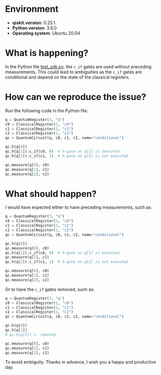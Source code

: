 # Environment

- **qiskit.__version__**: 0.25.1
- **Python version**: 3.8.0
- **Operating system**: Ubuntu 20.04

# What is happening?
In the Python file [test_sdk.py](https://github.com/drobiu/quantum-project/blob/master/code/test_sdk.py), the `c_if` gates are used without preceding measurements. This could lead to ambiguities as the `c_if` gates are conditional and depend on the state of the classical registers.

# How can we reproduce the issue?
Run the following code in the Python file:

```python
q = QuantumRegister(3, "q")
c0 = ClassicalRegister(1, "c0")
c1 = ClassicalRegister(1, "c1")
c2 = ClassicalRegister(1, "c2")
qc = QuantumCircuit(q, c0, c1, c2, name="conditional")

qc.h(q[0])
qc.h(q[1]).c_if(c0, 0)  # h-gate on q[1] is executed
qc.h(q[2]).c_if(c1, 1)  # h-gate on q[2] is not executed

qc.measure(q[0], c0)
qc.measure(q[1], c1)
qc.measure(q[2], c2)
```

# What should happen?
I would have expected either to have preceding measurements, such as:

```python
q = QuantumRegister(3, "q")
c0 = ClassicalRegister(1, "c0")
c1 = ClassicalRegister(1, "c1")
c2 = ClassicalRegister(1, "c2")
qc = QuantumCircuit(q, c0, c1, c2, name="conditional")

qc.h(q[0])
qc.measure(q[0], c0)
qc.h(q[1]).c_if(c0, 0)  # h-gate on q[1] is executed
qc.measure(q[1], c1)
qc.h(q[2]).c_if(c1, 1)  # h-gate on q[2] is not executed

qc.measure(q[0], c0)
qc.measure(q[1], c1)
qc.measure(q[2], c2)
```

Or to have the `c_if` gates removed, such as:

```python
q = QuantumRegister(3, "q")
c0 = ClassicalRegister(1, "c0")
c1 = ClassicalRegister(1, "c1")
c2 = ClassicalRegister(1, "c2")
qc = QuantumCircuit(q, c0, c1, c2, name="conditional")

qc.h(q[0])
qc.h(q[1])
# qc.h(q[2]) <- removed

qc.measure(q[0], c0)
qc.measure(q[1], c1)
qc.measure(q[2], c2)
```

To avoid ambiguity.
Thanks in advance, I wish you a happy and productive day.

